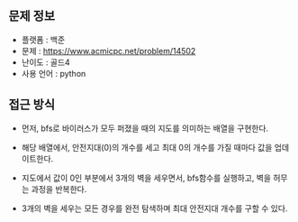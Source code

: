 ## 문제 정보

- 플랫폼 : 백준
- 문제 : https://www.acmicpc.net/problem/14502
- 난이도 : 골드4
- 사용 언어 : python

## 접근 방식

- 먼저, bfs로 바이러스가 모두 퍼졌을 때의 지도를 의미하는 배열을 구현한다.

- 해당 배열에서, 안전지대(0)의 개수를 세고 최대 0의 개수를 가질 때마다 값을 업데이트한다.

- 지도에서 값이 0인 부분에서 3개의 벽을 세우면서, bfs함수를 실행하고, 벽을 허무는 과정을 반복한다.

- 3개의 벽을 세우는 모든 경우를 완전 탐색하며 최대 안전지대 개수를 구할 수 있다.
